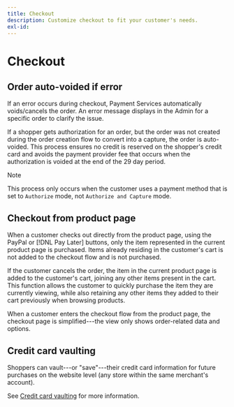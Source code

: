 ```yaml
---
title: Checkout
description: Customize checkout to fit your customer's needs.
exl-id:
---
```


# Checkout

## Order auto-voided if error

If an error occurs during checkout, Payment Services automatically voids/cancels the order. An error message displays in the Admin for a specific order to clarify the issue.

If a shopper gets authorization for an order, but the order was not created during the order creation flow to convert into a capture, the order is auto-voided. This process ensures no credit is reserved on the shopper's credit card and avoids the payment provider fee that occurs when the authorization is voided at the end of the 29 day period.

   >[!NOTE]
   >
   >This process only occurs when the customer uses a payment method that is set to `Authorize` mode, not `Authorize and Capture` mode.

## Checkout from product page

When a customer checks out directly from the product page, using the PayPal or [!DNL Pay Later] buttons, only the item represented in the current product page is purchased. Items already residing in the customer's cart is not added to the checkout flow and is not purchased.

If the customer cancels the order, the item in the current product page is added to the customer's cart, joining any other items present in the cart. This function allows the customer to quickly purchase the item they are currently viewing, while also retaining any other items they added to their cart previously when browsing products.

When a customer enters the checkout flow from the product page, the checkout page is simplified---the view only shows order-related data and options.

## Credit card vaulting

Shoppers can vault---or "save"---their credit card information for future purchases on the website level (any store within the same merchant's account).

See [Credit card vaulting](vaulting.md) for more information.